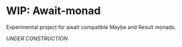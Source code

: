 # WIP: Await-monad

Experimental project for await compatible Maybe and Result monads.

*UNDER CONSTRUCTION*